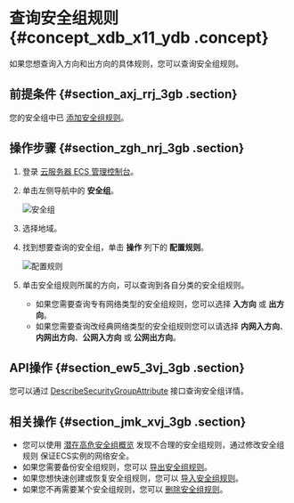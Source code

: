 # 查询安全组规则 {#concept_xdb_x11_ydb .concept}

如果您想查询入方向和出方向的具体规则，您可以查询安全组规则。

## 前提条件 {#section_axj_rrj_3gb .section}

您的安全组中已 [添加安全组规则](intl.zh-CN/用户指南/安全组/添加安全组规则.md#)。

## 操作步骤 {#section_zgh_nrj_3gb .section}

1.  登录 [云服务器 ECS 管理控制台](https://ecs.console.aliyun.com/#/home)。
2.  单击左侧导航中的 **安全组**。

    ![安全组](http://static-aliyun-doc.oss-cn-hangzhou.aliyuncs.com/assets/img/9721/154717563335964_zh-CN.png)

3.  选择地域。
4.  找到想要查询的安全组，单击 **操作** 列下的 **配置规则**。

    ![配置规则](http://static-aliyun-doc.oss-cn-hangzhou.aliyuncs.com/assets/img/9721/154717563335965_zh-CN.png)

5.  单击安全组规则所属的方向，可以查询到各自分类的安全组规则。
    -   如果您需要查询专有网络类型的安全组规则，您可以选择 **入方向** 或 **出方向**。
    -   如果您需要查询改经典网络类型的安全组规则您可以请选择 **内网入方向**、**内网出方向**、**公网入方向** 或 **公网出方向**。

## API操作 {#section_ew5_3vj_3gb .section}

您可以通过 [DescribeSecurityGroupAttribute](../../../../../intl.zh-CN/API参考/安全组/DescribeSecurityGroupAttribute.md#) 接口查询安全组详情。

## 相关操作 {#section_jmk_xvj_3gb .section}

-   您可以使用 [潜在高危安全组概览](intl.zh-CN/用户指南/安全组/查看潜在高危安全组概览.md#) 发现不合理的安全组规则，通过修改安全组规则 保证ECS实例的网络安全。
-   如果您需要备份安全组规则，您可以 [导出安全组规则](intl.zh-CN/用户指南/安全组/导出安全组规则.md#)。
-   如果您想快速创建或恢复安全组规则，您可以 [导入安全组规则](intl.zh-CN/用户指南/安全组/导入安全组规则.md#)。
-   如果您不再需要某个安全组规则，您可以 [删除安全组规则](intl.zh-CN/用户指南/安全组/删除安全组规则.md#)。

